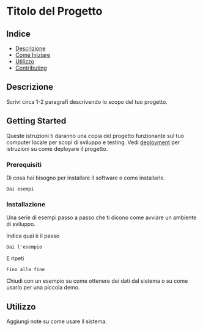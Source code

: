 # Titolo del Progetto

## Indice

- [Descrizione](#about)
- [Come Iniziare](#getting_started)
- [Utilizzo](#usage)
- [Contributing](../CONTRIBUTING.md)

## Descrizione <a name = "about"></a>

Scrivi circa 1-2 paragrafi descrivendo lo scopo del tuo progetto.

## Getting Started <a name = "getting_started"></a>

Queste istruzioni ti daranno una copia del progetto funzionante sul tuo computer locale per scopi di sviluppo e testing. Vedi [deployment](#deployment) per istruzioni su come deployare il progetto.

### Prerequisiti

Di cosa hai bisogno per installare il software e come installarle.

```
Dai esempi
```

### Installazione

Una serie di esempi passo a passo che ti dicono come avviare un ambiente di sviluppo.

Indica qual è il passo

```
Dai l'esempio
```

E ripeti

```
Fino alla fine
```

Chiudi con un esempio su come ottenere dei dati dal sistema o su come usarlo per una piccola demo.

## Utilizzo <a name = "usage"></a>

Aggiungi note su come usare il sistema.
